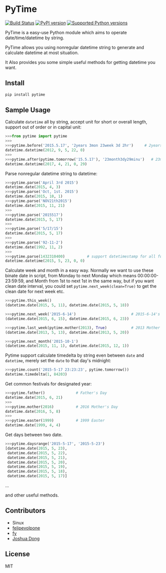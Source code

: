 # PyTime
[![Build Status](https://travis-ci.org/shinux/PyTime.svg?branch=master)](https://travis-ci.org/shinux/PyTime)
[![PyPI version](https://badge.fury.io/py/pytime.svg)](http://badge.fury.io/py/pytime)
[![Supported Python versions](https://img.shields.io/pypi/pyversions/PyTime.svg)](https://pypi.python.org/pypi/pytime/)

PyTime is a easy-use Python module which aims to operate date/time/datetime by string.

PyTime allows you using nonregular datetime string to generate and calculate datetime at most situation.

It Also provides you some simple useful methods for getting datetime you want.

## Install
```python
pip install pytime
```
## Sample Usage

Calculate `datetime` all by string, accept unit for short or overall length, support out of order or in capital unit:
```python
>>>from pytime import pytime
>>>
>>>pytime.before('2015.5.17', '2years 3mon 23week 3d 2hr')     # 2years 3monhts 23weeks 3days 2hours before 2015.5.17
datetime.datetime(2012, 9, 5, 22, 0)
>>>
>>>pytime.after(pytime.tomorrow('15.5.17'), '23month3dy29minu')   # 23months 3days 29minutes after 2015-5-17's next day
datetime.datetime(2017, 4, 21, 0, 29)
```

Parse nonregular datetime string to datetime:
```python
>>>pytime.parse('April 3rd 2015')
datetime.date(2015, 4, 3)
>>>pytime.parse('Oct, 1st. 2015')
datetime.date(2015, 10, 1)
>>>pytime.parse('NOV21th2015')
datetime.date(2015, 11, 21)
>>>
>>>pytime.parse('2015517')
datetime.date(2015, 5, 17)
>>>
>>>pytime.parse('5/17/15')
datetime.date(2015, 5, 17)
>>>
>>>pytime.parse('92-11-2')
datetime.date(1992, 11, 2)
>>>
>>>pytime.parse(1432310400)          # support datetimestamp for all function
datetime.datetime(2015, 5, 23, 0, 0)
```


Calculate week and month in a easy way. Normally we want to use these binate date in script, from Monday to next Monday which means 00:00:00-23:59:59, and Month from 1st to next 1st in the same way, but if you want clean date interval, you could set `pytime.next_week(clean=True)` to get the clean date for next week etc.
```python
>>>pytime.this_week()
(datetime.date(2015, 5, 11), datetime.date(2015, 5, 18))

>>>pytime.next_week('2015-6-14')                         # 2015-6-14's next week for script
(datetime.date(2015, 6, 15), datetime.date(2015, 6, 23))

>>>pytime.last_week(pytime.mother(2013), True)           # 2013 Mother's Day's last week
(datetime.date(2013, 5, 13), datetime.date(2013, 5, 20))

>>>pytime.next_month('2015-10-1')
(datetime.date(2015, 11, 1), datetime.date(2015, 12, 1))
```

Pytime support calculate timedelta by string even between `date` and `datetime`, merely set the `date` to that day's midnight:
```python
>>>pytime.count('2015-5-17 23:23:23', pytime.tomorrow())
datetime.timedelta(1, 84203)
```

Get common festivals for designated year:
```python
>>>pytime.father()              # Father's Day
datetime.date(2015, 6, 21)
>>>
>>>pytime.mother(2016)          # 2016 Mother's Day
datetime.date(2016, 5, 8)
>>>
>>>pytime.easter(1999)          # 1999 Easter
datetime.date(1999, 4, 4)
```


Get days between two date.
```python
>>>pytime.daysrange('2015-5-17', '2015-5-23')
[datetime.date(2015, 5, 23),
 datetime.date(2015, 5, 22),
 datetime.date(2015, 5, 21),
 datetime.date(2015, 5, 20),
 datetime.date(2015, 5, 19),
 datetime.date(2015, 5, 18),
 datetime.date(2015, 5, 17)]
```
...

and other useful methods.

## Contributors
- Sinux
- [felipevolpone](https://github.com/felipevolpone)
- [fy](https://github.com/fy0)
- [Joshua Dong](https://github.com/Joshua1986)


## License

MIT
